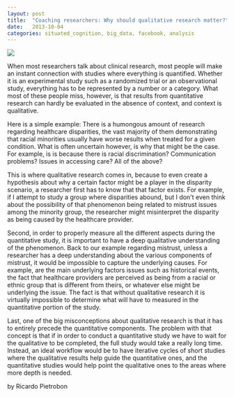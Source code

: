 ```yaml
---
layout: post
title:  "Coaching researchers: Why should qualitative research matter?"
date:   2013-10-04
categories: situated_cognition, big_data, facebook, analysis
---
```


![](https://lh4.googleusercontent.com/-xT0kLYdxqP4/Ukg2A4tvH6I/AAAAAAAA4bk/kWI1mM0XZKA/w672-h504-no/fractal.png)

<title>{{ page.title }}</title>

When most researchers talk about clinical research, most people will make an instant connection with studies where everything is quantified. Whether it is an experimental study such as a randomized trial or an observational study, everything has to be represented by a number or a category. What most of these people miss, however, is that results from quantitative research can hardly be evaluated in the absence of context, and context is qualitative.

Here is a simple example: There is a humongous amount of research regarding healthcare disparities, the vast majority of them demonstrating that racial minorities usually have worse results when treated for a given condition. What is often uncertain however, is why that might be the case. For example, is is because there is racial discrimination? Communication problems? Issues in accessing care? All of the above? 

This is where qualitative research comes in, because to even create a hypothesis about why a certain factor might be a player in the disparity scenario, a researcher first has to know that that factor exists. For example, if I attempt to study a group where disparities abound, but I don't even think about the possibility of that phenomenon being related to mistrust issues among the minority group, the researcher might misinterpret the disparity as being caused by the healthcare provider.

Second, in order to properly measure all the different aspects during the quantitative study, it is important to have a deep qualitative understanding of the phenomenon. Back to our example regarding mistrust, unless a researcher has a deep understanding about the various components of mistrust, it would be impossible to capture the underlying causes. For example, are the main underlying factors issues such as historical events, the fact that healthcare providers are perceived as being from a racial or ethnic group that is different from theirs, or whatever else might be underlying the issue. The fact is that without qualitative research it is virtually impossible to determine what will have to measured in the quantitative portion of the study.

Last, one of the big misconceptions about qualitative research is that it has to entirely precede the quantitative components. The problem with that concept is that if in order to conduct a quantitative study we have to wait for the qualitative to be completed, the full study would take a really long time. Instead, an ideal workflow would be to have iterative cycles of short studies where the qualitative results help guide the quantitative ones, and the quantitative studies would help point the qualitative ones to the areas where more depth is needed.


by Ricardo Pietrobon